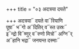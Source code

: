 +++
title = "०३ अदत्रया दयते"

+++
अदत्रया᳓ दयते वा᳓रियाणि  
पूषा᳓ भ᳓गो अ᳓दितिर् व᳓स्त उस्रः᳓  
इ᳓न्द्रो वि᳓ष्णुर् व᳓रुणो मित्रो᳓ अग्नि᳓र्  
अ᳓हानि भद्रा᳓ जनयन्त दस्माः᳓